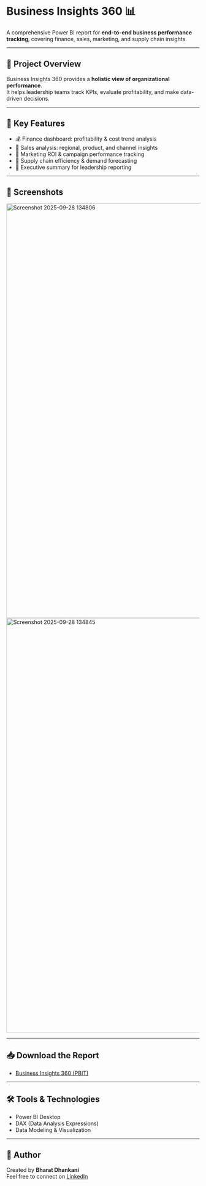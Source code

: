 # Business Insights 360 📊

A comprehensive Power BI report for **end-to-end business performance tracking**, covering finance, sales, marketing, and supply chain insights.  

---

## 🚀 Project Overview
Business Insights 360 provides a **holistic view of organizational performance**.  
It helps leadership teams track KPIs, evaluate profitability, and make data-driven decisions.  

---

## 🔑 Key Features
- 💰 Finance dashboard: profitability & cost trend analysis  
- 🛒 Sales analysis: regional, product, and channel insights  
- 📢 Marketing ROI & campaign performance tracking  
- 🚚 Supply chain efficiency & demand forecasting  
- 🏢 Executive summary for leadership reporting  

---

## 📸 Screenshots
<img width="1920" height="1080" alt="Screenshot 2025-09-28 134806" src="https://github.com/user-attachments/assets/ee5a4ca6-1075-4f64-86f5-be0c3b627819" />
<img width="1920" height="1080" alt="Screenshot 2025-09-28 134845" src="https://github.com/user-attachments/assets/d1200722-6c5e-4712-9be9-5ffae438157e" />

 

---

## 📥 Download the Report
- [Business Insights 360 (PBIT)](https://app.powerbi.com/view?r=eyJrIjoiZTFlMDY1YTgtMzNjNy00ODExLWE0MzAtMjgyYzhhM2Y0MTNiIiwidCI6ImM2ZTU0OWIzLTVmNDUtNDAzMi1hYWU5LWQ0MjQ0ZGM1YjJjNCJ9)

---

## 🛠 Tools & Technologies
- Power BI Desktop  
- DAX (Data Analysis Expressions)  
- Data Modeling & Visualization  

---

## 📌 Author
Created by **Bharat Dhankani**  
Feel free to connect on [LinkedIn](https://www.linkedin.com/in/bharat-dhankani-479441182/)

